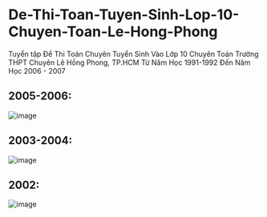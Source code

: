# De-Thi-Toan-Tuyen-Sinh-Lop-10-Chuyen-Toan-Le-Hong-Phong
Tuyển tập Đề Thi Toán Chuyên Tuyển Sinh Vào Lớp 10 Chuyên Toán Trường THPT Chuyên Lê Hồng Phong, TP.HCM Từ Năm Học 1991-1992 Đến Năm Học 2006 - 2007

## 2005-2006:
![image](https://github.com/trietptm/De-Thi-Toan-Chuyen-Tuyen-Sinh-Lop-10-Chuyen-Toan-Le-Hong-Phong/assets/526959/a5777cef-d520-4e09-a0c9-34223b738bcd)

## 2003-2004:
![image](https://user-images.githubusercontent.com/526959/225847281-c02e79b6-b0f3-4498-97ae-2eaea6831730.png)

## 2002:
![image](https://github.com/trietptm/De-Thi-Toan-Chuyen-Tuyen-Sinh-Lop-10-Chuyen-Toan-Le-Hong-Phong/assets/526959/722b8ec8-01f9-44eb-8153-0431cbc33a1a)






